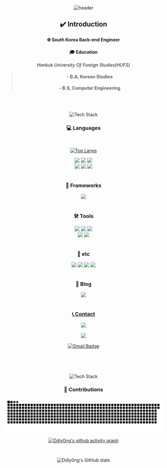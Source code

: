<div align="center">
  <!--Header-->
  
  ![header](https://capsule-render.vercel.app/api?type=waving&text=Ddiyong%20Github&color=gradient&height=220)
  
</div>


<div align="center">
  <!--Body-->
  
  ## ✔️ Introduction
  #### 🌐 South Korea Back-end Engineer<br/>
  #### :mortar_board: Education
  _Hankuk University Of Foreign Studies(HUFS)_
  > #### - B.A, Korean Studies
  > #### - B.S, Computer Engineering
  <br/>
  <br/>

</div>

<div align="center">  

  ![Tech Stack](https://capsule-render.vercel.app/api?type=blur&text=Tech%20Stack&color=gradient&height=200&fontSize=50)
  
  ### 💻 Languages

  <br/>

  [![Top Langs](https://github-readme-stats.vercel.app/api/top-langs/?username=Ddiy0ng&layout=donut&theme=gotham)](https://github.com/Ddiy0ng/github-readme-stats) 
  
  <!--Java-->
  <img src="https://img.shields.io/badge/java-007396?&style=for-the-badge&logo=java&logoColor=white" />
  <!--JavaScript-->
  <img src="https://img.shields.io/badge/javascript-%23F7DF1E.svg?&style=for-the-badge&logo=javascript&logoColor=white" />
  <!--HTML5-->
  <img src="https://img.shields.io/badge/HTML5-e34f26?style=for-the-badge&logo=HTML5&logoColor=white"/>

  <br/>
  <!--CSS-->
  <img src="https://img.shields.io/badge/CSS3-1572b6?style=for-the-badge&logo=CSS3&logoColor=white"/>
  <!--C++-->
  <img src="https://img.shields.io/badge/C++-00599c?style=for-the-badge&logo=C%2B%2B&logoColor=white"/>
  <!--SQL-->
  <img src="https://img.shields.io/badge/SQL-e38c00?style=for-the-badge&logo=sql&logoColor=white"/>
  
  <br/>
  <br/>
  
  ### 🌱 Frameworks
  <!--Spring-->
  <img src="https://img.shields.io/badge/Spring-6db33f?style=for-the-badge&logo=spring&logoColor=white"/>
  <br/>
  <br/>
  
  ### 🛠️ Tools
  <!--Intellij-->
  <img src="https://img.shields.io/badge/Intellij IDEA-000000?style=for-the-badge&logo=intellijidea&logoColor=white"/>
  <!--vscode-->
  <img src="https://img.shields.io/badge/VS Code-007ACC?style=for-the-badge&logo=visualstudiocode&logoColor=white"/>
  <!--vs-->
  <img src="https://img.shields.io/badge/Visual Studio-5C2D91?style=for-the-badge&logo=visualstudio&logoColor=white"/>
  
  <br/>
  <!--eclipse-->
  <img src="https://img.shields.io/badge/Eclipse IDE-2C2255?style=for-the-badge&logo=eclipseide&logoColor=white"/>
  <!--postman-->
  <img src="https://img.shields.io/badge/Postman-FF6C37?style=for-the-badge&logo=postman&logoColor=white"/>

  <br/>
  <br/>
  
  ### 🧰 etc
  <!--Slack-->
  <img src="https://img.shields.io/badge/Slack-4A154B?style=for-the-badge&logo=slack&logoColor=white"/>
  <!--gitHub-->
  <img src="https://img.shields.io/badge/GitHub-181717?style=for-the-badge&logo=github&logoColor=white"/>
  <!--firebase-->
  <img src="https://img.shields.io/badge/Firebase-DD2C00?style=for-the-badge&logo=firebase&logoColor=white"/>
  <!--MySQL-->
  <img src="https://img.shields.io/badge/MySQL-4479A1?style=for-the-badge&logo=mysql&logoColor=white"/>
  
  <br/>
  <br/>

  ### 📝 Blog
  <!--tistory-->
  <a href="https://bueong0627.tistory.com/"><img src="https://img.shields.io/badge/Tistory-000000?style=for-the-badge&logo=tistory&logoColor=white"/>
  <br/>
  <br/>
  
  ### 📞 Contact
  <!--kakaoTalk-->
  <a href="https://open.kakao.com/o/s4umxCyh"><img src="https://img.shields.io/badge/KakaoTalk-FFCD00?style=for-the-badge&logo=kakaotalk&logoColor=white"/>
  <!--instagram-->
  <a href="https://www.instagram.com/gum_ba__?igsh=bGVvbXdibjRnOG95"><img src="https://img.shields.io/badge/Instagram-FF0069?style=for-the-badge&logo=instagram&logoColor=white"/>
  <!--gmail-->
  [![Gmail Badge](https://img.shields.io/badge/bueong0627@gmail.com-d14836?style=for-the-badge&logo=Gmail&logoColor=white&link=mailto:snugyun01@gmail.com)](mailto:bueong0627@gmail.com)
 
  <br/>
  <br/>
  <br/>

 </div>

 <div align="center">  
   
  ![Tech Stack](https://capsule-render.vercel.app/api?type=blur&text=Git%20Activity&color=gradient&height=200&fontSize=50)


### 🌳 Contributions
<img src="https://github.com/Ddiy0ng/Ddiy0ng/blob/output/github-snake-dark.svg">
  
[![Ddiy0ng's github activity graph](https://github-readme-activity-graph.vercel.app/graph?username=Ddiy0ng&theme=gotham)](https://github.com/Ddiy0ng/github-readme-activity-graph)
  
  <br/>

</div>

<div align="center">  
  
  ![Ddiy0ng's GitHub stats](https://github-readme-stats.vercel.app/api?username=Ddiy0ng&theme=gotham&show_icons=true)
    

</div>

